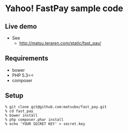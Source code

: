 Yahoo! FastPay sample code
==============================


Live demo
------------------

- See
  - http://matsu.teraren.com/static/fast_pay/

Requirements
------------------
- bower
- PHP 5.3=<
- composer


Setup
-------------------

```
% git clone git@github.com:matsubo/fast_pay.git
% cd fast_pay
% bower install
% php composer.phar install
% echo 'YOUR SECRET KEY' > secret.key
```



